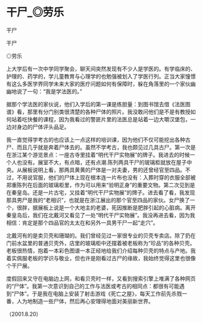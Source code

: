 # 干尸_◎劳乐

干尸

干尸

◎劳乐

上大学后有一次中学同学聚会，聊天间突然发现有不少人是学医的。有学临床的、护理的、药学的，学儿童教育与心理学的也勉强被划入了学医行列。正当大家憧憬有这么多医学界同学未来大家的医疗问题如何有保障时，躲在角落里的一个家伙幽幽地说了一句：“我是学法医的。”

据那个学法医的家伙说，他们入学后的第一课是练胆量：到图书馆去借《法医图谱》看，那里有分门别类很清楚的各种尸体的照片。我没敢问他们是不是有教授如何站着吃快餐的课程，因为我看过的警匪片里的法医总是站着一边大嚼汉堡包，一边对身边的尸体评头品足。

我一直觉得学考古的也应该上一点这样的培训课，因为他们不仅可能挖出各种古尸、而且几乎就是奔着尸体去的。虽然不学考古，我也颇见过几具古尸。第一次是在浙江某个游览景点：一座古寺里挂着“明代干尸实物展”的牌子。我进去的时候一个人也没有。展室不大，有点暗，还有点潮.陈列两具干尸的玻璃柜就放在屋子中央。从展板说明上看，那两具黄黄的尸体是一对夫妻，男的还曾经官至四品。不过，不用说官服，他们的尸体上现在根本连一片布也没有：入葬时穿的衣服全部被郑重陈列在后面的玻璃柜里，作为可以用来“验明正身”的重要文物。第二次见到是在秦皇岛。还是一片古宅，又挂着“明代干尸实物展”的牌子。进去看了看，我发现那具男尸是我的“老相识”，也就是在浙江展出的那个官至四品的家伙。女尸换了一个，很胖，据展板上说是一个大地主的老婆，死因推断是肥胖引起的心脏病。离开秦皇岛后，我们在北戴河又看见了一处“明代干尸实物展”。我没再进去看，因为我相信：肯定是那个四品官的太太在和另外一具男干尸一起“走穴”。

北戴河有的是卖贝壳和珊瑚的。我们曾经见过一家很专业的贝壳专卖店。除了扔在门前水盆里的普通贝壳外，店里的玻璃柜中还摆着被老板称为“珍品”的各种贝壳。老板很热情，抱着一本彩色图谱一本正经地给我们介绍每种贝壳的特点与产地。我着实佩服老板的学识与敬业，但也许是刚看过古尸的缘故，我始终觉得这里也很像个干尸展。

度假回来又守在电脑边上网，和看贝壳时一样，又看到搜索引擎上堆满了各种网页的“尸体”。我第一次意识到自己的工作与法医或考古的相同点：都很有可能遇到“尸体”。于是我在电脑上安装了射击游戏《死亡之屋》，每天工作前先杀戮一番，人为地制造一些尸体，然后再心安理得地面对美丽新世界。

（2001.8.20）